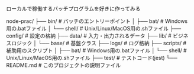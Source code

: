 ローカルで稼働するバッチプログラムを好きに作ってみる

node-prac/
├── bin/             # バッチのエントリーポイント
│   ├── bat/         # Windows用の.batファイル
│   └── shell/       # Unix/Linux/MacOS用の.shファイル
├── config/          # 設定の格納
├── data/            # 入力・出力されるデータ
├── lib/             # ビジネスロジック
│   └── base/        # 基盤クラス
├── logs/            # ログ格納
├── scripts/         # 補助用のスクリプト
│   ├── bat/         # Windows用の.batファイル
│   └── shell/       # Unix/Linux/MacOS用の.shファイル
├── test/            # テストコード(jest)
└── README.md        # このプロジェクトの説明ファイル